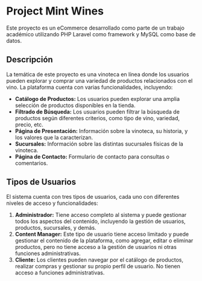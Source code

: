 # Project Mint Wines

Este proyecto es un eCommerce desarrollado como parte de un trabajo académico utilizando PHP Laravel como framework y MySQL como base de datos.

## Descripción

La temática de este proyecto es una vinoteca en línea donde los usuarios pueden explorar y comprar una variedad de productos relacionados con el vino. La plataforma cuenta con varias funcionalidades, incluyendo:

- **Catálogo de Productos:** Los usuarios pueden explorar una amplia selección de productos disponibles en la tienda.
- **Filtrado de Búsqueda:** Los usuarios pueden filtrar la búsqueda de productos según diferentes criterios, como tipo de vino, variedad, precio, etc.
- **Página de Presentación:** Información sobre la vinoteca, su historia, y los valores que la caracterizan.
- **Sucursales:** Información sobre las distintas sucursales físicas de la vinoteca.
- **Página de Contacto:** Formulario de contacto para consultas o comentarios.

## Tipos de Usuarios

El sistema cuenta con tres tipos de usuarios, cada uno con diferentes niveles de acceso y funcionalidades:

1. **Administrador:** Tiene acceso completo al sistema y puede gestionar todos los aspectos del contenido, incluyendo la gestión de usuarios, productos, sucursales, y demás.
2. **Content Manager:** Este tipo de usuario tiene acceso limitado y puede gestionar el contenido de la plataforma, como agregar, editar o eliminar productos, pero no tiene acceso a la gestión de usuarios ni otras funciones administrativas.
3. **Cliente:** Los clientes pueden navegar por el catálogo de productos, realizar compras y gestionar su propio perfil de usuario. No tienen acceso a funciones administrativas.
